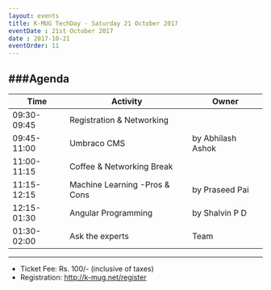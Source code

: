 ```yaml
---
layout: events
title: K-MUG TechDay - Saturday 21 October 2017
eventDate : 21st October 2017
date : 2017-10-21
eventOrder: 11
---
```


###Agenda
---
|Time|Activity|Owner|
|----|--------|-----|
| 09:30-09:45 | Registration & Networking     |                   |
| 09:45-11:00 | Umbraco CMS                   | by Abhilash Ashok |
| 11:00-11:15 | Coffee & Networking Break     |                   |
| 11:15-12:15 | Machine Learning -Pros & Cons | by Praseed Pai    |
| 12:15-01:30 | Angular Programming           | by Shalvin P D    |
| 01:30-02:00 | Ask the experts               | Team                  |
---
- Ticket Fee: Rs. 100/- (inclusive of taxes)
- Registration: http://k-mug.net/register
